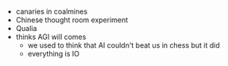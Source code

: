 - canaries in coalmines
- Chinese thought room experiment
- Qualia
- thinks AGI will comes
	- we used to think that AI couldn't beat us in chess but it did
	- everything is IO
